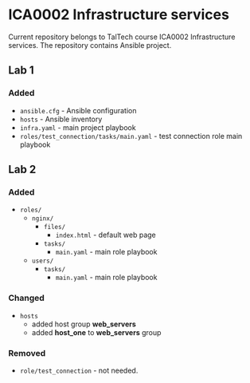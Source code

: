 # ICA0002 Infrastructure services
Current repository belongs to TalTech course ICA0002 Infrastructure services. The repository contains Ansible project.

## Lab 1
### Added
- `ansible.cfg` - Ansible configuration
- `hosts` - Ansible inventory
- `infra.yaml` - main project playbook
- `roles/test_connection/tasks/main.yaml` - test connection role main playbook

## Lab 2
### Added
- `roles/`
  - `nginx/`
    - `files/`
      - `index.html` - default web page
    - `tasks/`
      - `main.yaml` - main role playbook
  - `users/`
    - `tasks/`
      - `main.yaml` - main role playbook

### Changed
- `hosts`
  - added host group **web_servers**
  - added **host_one** to **web_servers** group

### Removed
- `role/test_connection` - not needed.
